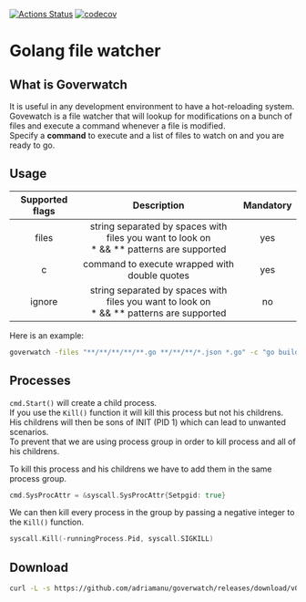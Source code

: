 [![Actions Status](https://github.com/adriamanu/goverwatch/actions/workflows/test.yml/badge.svg)](https://github.com/adriamanu/goverwatch/actions)
[![codecov](https://codecov.io/gh/adriamanu/goverwatch/master/graph/badge.svg)](https://codecov.io/gh/adriamanu/goverwatch)

# Golang file watcher

## What is Goverwatch
It is useful in any development environment to have a hot-reloading system.<br>
Govewatch is a file watcher that will lookup for modifications on a bunch of files and execute a command whenever a file is modified.<br>
Specify a **command** to execute and a list of files to watch on and you are ready to go.<br>

## Usage 
| Supported flags |                                          Description                                          | Mandatory |
| :-------------: | :-------------------------------------------------------------------------------------------: | :-------: |
|      files      | string separated by spaces with files you want to look on <br> * && ** patterns are supported |    yes    |
|        c        |                         command to execute wrapped with double quotes                         |    yes    |
|     ignore      | string separated by spaces with files you want to look on <br> * && ** patterns are supported |    no     |

Here is an example:
```bash
goverwatch -files "**/**/**/**/**.go **/**/**/*.json *.go" -c "go build main.go" -ignore "samples/b/b.json *.go""
```

## Processes
`cmd.Start()` will create a child process.<br>
If you use the `Kill()` function it will kill this process but not his childrens.<br>
His childrens will then be sons of INIT (PID 1) which can lead to unwanted scenarios.<br>
To prevent that we are using process group in order to kill process and all of his childrens.<br>

To kill this process and his childrens we have to add them in the same process group.<br>
```go
cmd.SysProcAttr = &syscall.SysProcAttr{Setpgid: true}
```
We can then kill every process in the group by passing a negative integer to the `Kill()` function.<br>
```go
syscall.Kill(-runningProcess.Pid, syscall.SIGKILL)
```

## Download
```bash
curl -L -s https://github.com/adriamanu/goverwatch/releases/download/v0.1.0-alpha/goverwatch  --output goverwatch && chmod +x goverwatch
```